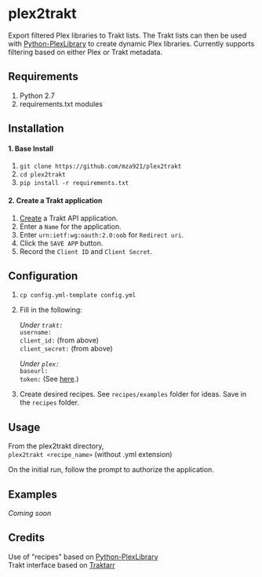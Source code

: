 # plex2trakt
Export filtered Plex libraries to Trakt lists. The Trakt lists can then be used with [Python-PlexLibrary](https://github.com/adamgot/python-plexlibrary) to create dynamic Plex libraries. Currently supports filtering based on either Plex or Trakt metadata.

## Requirements
1. Python 2.7
2. requirements.txt modules

## Installation  
#### 1. Base Install
1.  `git clone https://github.com/mza921/plex2trakt`
2. `cd plex2trakt`
3. `pip install -r requirements.txt`
#### 2. Create a Trakt application
1. [Create](https://trakt.tv/oauth/applications/new) a Trakt API application.
2. Enter a `Name` for the application.
3. Enter `urn:ietf:wg:oauth:2.0:oob` for `Redirect uri`.
4. Click the `SAVE APP` button.
5. Record the `Client ID` and `Client Secret`.  
## Configuration
1. `cp config.yml-template config.yml`
2. Fill in the following:

    *Under `trakt:`*  
    `username:`  
    `client_id:` (from above)  
    `client_secret:` (from above)
    
    *Under `plex:`*  
    `baseurl:`  
    `token:` (See [here](https://support.plex.tv/articles/204059436-finding-an-authentication-token-x-plex-token/).)
3. Create desired recipes. See `recipes/examples` folder for ideas. Save in the `recipes` folder.
## Usage
From the plex2trakt directory,  
`plex2trakt <recipe_name>` (without .yml extension)  
  
On the initial run, follow the prompt to authorize the application.
## Examples
*Coming soon*
## Credits
Use of "recipes" based on [Python-PlexLibrary](https://github.com/adamgot/python-plexlibrary)  
Trakt interface based on [Traktarr](https://github.com/l3uddz/traktarr)
